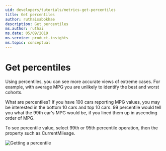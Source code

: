 ```yaml
---
uid: developers/tutorials/metrics-get-percentiles
title: Get percentiles 
author: ruthaisabokhae
description: Get percentiles 
ms.author: ruthai
ms.date: 05/09/2019
ms.service: product-insights
ms.topic: conceptual
---
```

# Get percentiles 

Using percentiles, you can see more accurate views of extreme cases. For example, with average MPG you are unlikely to identify the best and worst cohorts. 

What are percentiles? If you have 100 cars reporting MPG values, you may be interested in the bottom 10 cars and top 10 cars. 99 percentile would tell you what the 99th car's MPG would be, if you lined them up in ascending order of MPG. 

To see percentile value, select 99th or 95th percentile operation, then the property such as CurrentMileage.

![Getting a percentile](media/GetPercentiles.png)
